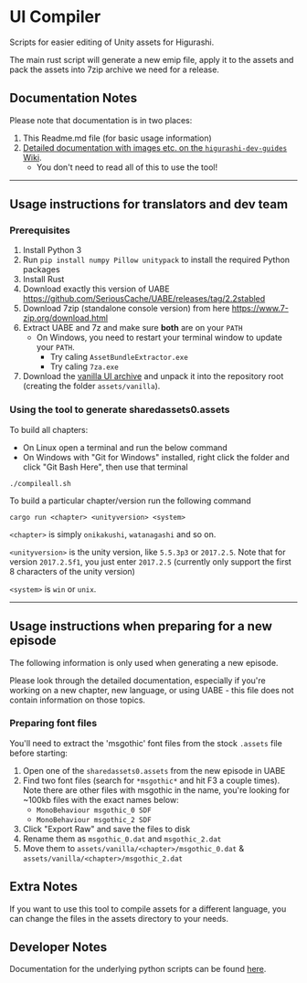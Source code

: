# UI Compiler

Scripts for easier editing of Unity assets for Higurashi.

The main rust script will generate a new emip file, apply it to the assets and pack the assets into 7zip archive we need for a release.

## Documentation Notes

Please note that documentation is in two places:

1. This Readme.md file (for basic usage information)
2. [Detailed documentation with images etc. on the `higurashi-dev-guides` Wiki](https://github.com/07th-mod/higurashi-dev-guides/wiki/UI-editing-scripts).
    - You don't need to read all of this to use the tool!

----

## Usage instructions for translators and dev team

### Prerequisites

1. Install Python 3
2. Run `pip install numpy Pillow unitypack` to install the required Python packages
3. Install Rust
4. Download exactly this version of UABE https://github.com/SeriousCache/UABE/releases/tag/2.2stabled
5. Download 7zip (standalone console version) from here https://www.7-zip.org/download.html
6. Extract UABE and 7z and make sure **both** are on your `PATH`
   - On Windows, you need to restart your terminal window to update your `PATH`.
     - Try caling `AssetBundleExtractor.exe`
     - Try caling `7za.exe`
7. Download the [vanilla UI archive](http://07th-mod.com/archive/vanilla.7z) and unpack it into the repository root (creating the folder `assets/vanilla`).

### Using the tool to generate sharedassets0.assets

To build all chapters:
 - On Linux open a terminal and run the below command
 - On Windows with "Git for Windows" installed, right click the folder and click "Git Bash Here", then use that terminal

```
./compileall.sh
```

To build a particular chapter/version run the following command

```
cargo run <chapter> <unityversion> <system>
```

`<chapter>` is simply `onikakushi`, `watanagashi` and so on.

`<unityversion>` is the unity version, like `5.5.3p3` or `2017.2.5`. Note that for version `2017.2.5f1`, you just enter `2017.2.5` (currently only support the first 8 characters of the unity version)

`<system>` is `win` or `unix`.

----

## Usage instructions when preparing for a new episode

The following information is only used when generating a new episode.

Please look through the detailed documentation, especially if you're working on a new chapter, new language, or using UABE - this file does not contain information on those topics.

### Preparing font files

You'll need to extract the 'msgothic' font files from the stock `.assets` file before starting:

1. Open one of the `sharedassets0.assets` from the new episode in UABE
2. Find two font files (search for `*msgothic*` and hit F3 a couple times). Note there are other files with msgothic in the name, you're looking for ~100kb files with the exact names below:
    - `MonoBehaviour msgothic_0 SDF`
    - `MonoBehaviour msgothic_2 SDF`
1. Click "Export Raw" and save the files to disk
2. Rename them as `msgothic_0.dat` and `msgothic_2.dat`
3. Move them to `assets/vanilla/<chapter>/msgothic_0.dat` & `assets/vanilla/<chapter>/msgothic_2.dat`


## Extra Notes

If you want to use this tool to compile assets for a different language, you can change the files in the assets directory to your needs.

## Developer Notes

Documentation for the underlying python scripts can be found [here](https://github.com/07th-mod/higurashi-dev-guides/wiki/UI-editing-scripts).
